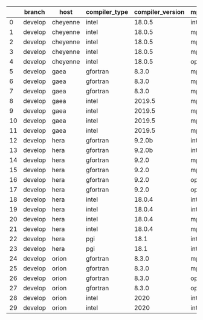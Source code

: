 |    | branch   | host     | compiler_type   | compiler_version   | mpi_type   | mpi_version   | o_g   | os     | unit_pass   | unit_fail   | system_pass   | system_fail   | example_pass   | example_fail   | nuopc_pass   | nuopc_fail   | build_passed   |
|----|----------|----------|-----------------|--------------------|------------|---------------|-------|--------|-------------|-------------|---------------|---------------|----------------|----------------|--------------|--------------|----------------|
|  0 | develop  | cheyenne | intel           | 18.0.5             | intelmpi   | 2018.4.274    | O     | Linux  | fail        | fail        | fail          | fail          | fail           | fail           | queued       | queued       | True           |
|  1 | develop  | cheyenne | intel           | 18.0.5             | mpiuni     | none          | O     | Linux  | fail        | fail        | fail          | fail          | fail           | fail           | queued       | queued       | True           |
|  2 | develop  | cheyenne | intel           | 18.0.5             | mpiuni     | none          | g     | Linux  | fail        | fail        | fail          | fail          | fail           | fail           | queued       | queued       | True           |
|  3 | develop  | cheyenne | intel           | 18.0.5             | mpt        | 2.19          | g     | Linux  | fail        | fail        | fail          | fail          | fail           | fail           | queued       | queued       | True           |
|  4 | develop  | cheyenne | intel           | 18.0.5             | openmpi    | 3.1.4         | O     | Linux  | fail        | fail        | fail          | fail          | fail           | fail           | queued       | queued       | True           |
|  5 | develop  | gaea     | gfortran        | 8.3.0              | mpi        | 7.7.11        | O     | Unicos | fail        | fail        | fail          | fail          | fail           | fail           | 47           | 3            | False          |
|  6 | develop  | gaea     | gfortran        | 8.3.0              | mpi        | 7.7.11        | g     | Unicos | fail        | fail        | fail          | fail          | fail           | fail           | 47           | 3            | False          |
|  7 | develop  | gaea     | gfortran        | 8.3.0              | mpiuni     | None          | g     | Unicos | fail        | fail        | fail          | fail          | fail           | fail           | 0            | 50           | False          |
|  8 | develop  | gaea     | intel           | 2019.5             | mpi        | 7.7.11        | O     | Unicos | fail        | fail        | fail          | fail          | fail           | fail           | 47           | 3            | False          |
|  9 | develop  | gaea     | intel           | 2019.5             | mpi        | 7.7.11        | g     | Unicos | fail        | fail        | fail          | fail          | fail           | fail           | 47           | 3            | False          |
| 10 | develop  | gaea     | intel           | 2019.5             | mpiuni     | None          | O     | Unicos | fail        | fail        | fail          | fail          | fail           | fail           | 0            | 50           | False          |
| 11 | develop  | gaea     | intel           | 2019.5             | mpiuni     | None          | g     | Unicos | fail        | fail        | fail          | fail          | fail           | fail           | 0            | 50           | False          |
| 12 | develop  | hera     | gfortran        | 9.2.0b             | intelmpi   | 2020          | O     | Linux  | fail        | fail        | fail          | fail          | fail           | fail           | 50           | 0            | True           |
| 13 | develop  | hera     | gfortran        | 9.2.0b             | intelmpi   | 2020          | g     | Linux  | fail        | fail        | fail          | fail          | fail           | fail           | 50           | 0            | True           |
| 14 | develop  | hera     | gfortran        | 9.2.0              | mpiuni     | None          | O     | Linux  | fail        | fail        | fail          | fail          | fail           | fail           | 0            | 50           | False          |
| 15 | develop  | hera     | gfortran        | 9.2.0              | mpiuni     | None          | g     | Linux  | fail        | fail        | fail          | fail          | fail           | fail           | 0            | 50           | False          |
| 16 | develop  | hera     | gfortran        | 9.2.0              | openmpi    | 3.1.4         | O     | Linux  | fail        | fail        | fail          | fail          | fail           | fail           | 50           | 0            | True           |
| 17 | develop  | hera     | gfortran        | 9.2.0              | openmpi    | 3.1.4         | g     | Linux  | fail        | fail        | fail          | fail          | fail           | fail           | 50           | 0            | True           |
| 18 | develop  | hera     | intel           | 18.0.4             | intelmpi   | 2018.4.274    | O     | Linux  | fail        | fail        | fail          | fail          | fail           | fail           | 50           | 0            | True           |
| 19 | develop  | hera     | intel           | 18.0.4             | intelmpi   | 2018.4.274    | g     | Linux  | fail        | fail        | fail          | fail          | fail           | fail           | 50           | 0            | True           |
| 20 | develop  | hera     | intel           | 18.0.4             | mpiuni     | None          | O     | Linux  | fail        | fail        | fail          | fail          | fail           | fail           | 0            | 50           | False          |
| 21 | develop  | hera     | intel           | 18.0.4             | mpiuni     | None          | g     | Linux  | fail        | fail        | fail          | fail          | fail           | fail           | 0            | 50           | False          |
| 22 | develop  | hera     | pgi             | 18.1               | intelmpi   | 2018.0.4      | O     | Linux  | fail        | fail        | fail          | fail          | fail           | fail           | 0            | 50           | False          |
| 23 | develop  | hera     | pgi             | 18.1               | intelmpi   | 2018.0.4      | g     | Linux  | fail        | fail        | fail          | fail          | fail           | fail           | 0            | 50           | False          |
| 24 | develop  | orion    | gfortran        | 8.3.0              | mpiuni     | None          | O     | Linux  | fail        | fail        | fail          | fail          | fail           | fail           | 0            | 50           | False          |
| 25 | develop  | orion    | gfortran        | 8.3.0              | mpiuni     | None          | g     | Linux  | fail        | fail        | fail          | fail          | fail           | fail           | 0            | 50           | False          |
| 26 | develop  | orion    | gfortran        | 8.3.0              | openmpi    | 4.0.2         | O     | Linux  | fail        | fail        | fail          | fail          | fail           | fail           | 50           | 0            | True           |
| 27 | develop  | orion    | gfortran        | 8.3.0              | openmpi    | 4.0.2         | g     | Linux  | fail        | fail        | fail          | fail          | fail           | fail           | 50           | 0            | True           |
| 28 | develop  | orion    | intel           | 2020               | intelmpi   | 2020.2        | O     | Linux  | fail        | fail        | fail          | fail          | fail           | fail           | 50           | 0            | True           |
| 29 | develop  | orion    | intel           | 2020               | intelmpi   | 2020.2        | g     | Linux  | fail        | fail        | fail          | fail          | fail           | fail           | 50           | 0            | True           |
